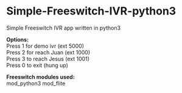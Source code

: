 # Simple-Freeswitch-IVR-python3
Simple Freeswitch IVR app written in python3 

**Options:**<br>
Press 1 for demo ivr (ext 5000)<br>
Press 2 for reach Juan (ext 1000)<br>
Press 3 to reach Jesus (ext 1001)<br>
Press 0 to exit (hung up)<br>

**Freeswitch modules used:**<br>
mod_python3
mod_flite
